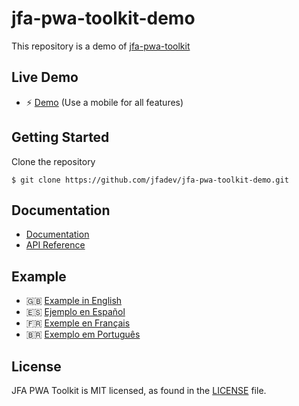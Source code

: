 # jfa-pwa-toolkit-demo
This repository is a demo of [jfa-pwa-toolkit](https://github.com/jfadev/jfa-pwa-toolkit/)

## Live Demo
* ⚡️ [Demo](https://pwa-toolkit-demo.jordifernandes.com) (Use a mobile for all features)

## Getting Started

Clone the repository
```console
$ git clone https://github.com/jfadev/jfa-pwa-toolkit-demo.git
```

## Documentation
* [Documentation](https://github.com/jfadev/jfa-pwa-toolkit/blob/master/README.md)
* [API Reference](https://github.com/jfadev/jfa-pwa-toolkit/blob/master/docs/API.md)

## Example
* 🇬🇧 [Example in English](https://jordifernandes.com/jfa-pwa-toolkit/)
* 🇪🇸 [Ejemplo en Español](https://jordifernandes.com/es/jfa-pwa-toolkit/)
* 🇫🇷 [Exemple en Français](https://jordifernandes.com/fr/jfa-pwa-toolkit/)
* 🇧🇷 [Exemplo em Português](https://jordifernandes.com/pt/jfa-pwa-toolkit/)

## License
JFA PWA Toolkit is MIT licensed, as found in the [LICENSE](LICENSE) file.

